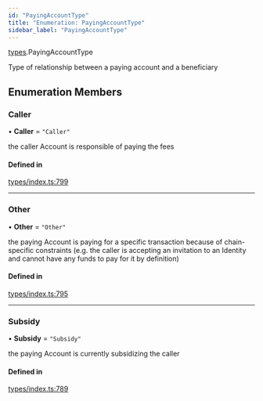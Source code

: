 ```yaml
---
id: "PayingAccountType"
title: "Enumeration: PayingAccountType"
sidebar_label: "PayingAccountType"
---
```


[types](../../../modules/Types/Types.md).PayingAccountType

Type of relationship between a paying account and a beneficiary

## Enumeration Members

### Caller

• **Caller** = ``"Caller"``

the caller Account is responsible of paying the fees

#### Defined in

[types/index.ts:799](https://github.com/PolymeshAssociation/polymesh-sdk/blob/de58d40fd/src/types/index.ts#L799)

___

### Other

• **Other** = ``"Other"``

the paying Account is paying for a specific transaction because of
  chain-specific constraints (e.g. the caller is accepting an invitation to an Identity
  and cannot have any funds to pay for it by definition)

#### Defined in

[types/index.ts:795](https://github.com/PolymeshAssociation/polymesh-sdk/blob/de58d40fd/src/types/index.ts#L795)

___

### Subsidy

• **Subsidy** = ``"Subsidy"``

the paying Account is currently subsidizing the caller

#### Defined in

[types/index.ts:789](https://github.com/PolymeshAssociation/polymesh-sdk/blob/de58d40fd/src/types/index.ts#L789)
